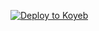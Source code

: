 [![Deploy to Koyeb](https://www.koyeb.com/static/images/deploy/button.svg)](https://app.koyeb.com/deploy?type=git&repository=github.com/PIROXTG/eva&env[WEBHOOK]=True&env[BOT_TOKEN]&env[API_ID]&env[API_HASH]&env[AUTH_CHANNEL]&env[REQ_CHANNEL]&env[JOIN_REQS_DB]&env[DATABASE_URI]&env[DATABASE_URL]&run_command=python%20bot.py&branch=main&name=PIROBOTS)